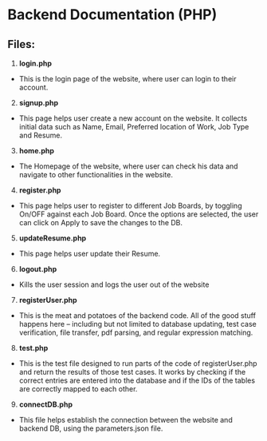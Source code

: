 # Backend Documentation (PHP)

## Files:
1. **login.php**
- This is the login page of the website, where user can login to their account.

2. **signup.php**
- This page helps user create a new account on the website. It collects initial data such as Name, Email, Preferred location of Work, Job Type and Resume.

3. **home.php**
- The Homepage of the website, where user can check his data and navigate to other functionalities in the website.

4. **register.php**
- This page helps user to register to different Job Boards, by toggling On/OFF against each Job Board. Once the options are selected, the user can click on Apply to save the changes to the DB.

5. **updateResume.php**
- This page helps user update their Resume.

6. **logout.php**
- Kills the user session and logs the user out of the website

7. **registerUser.php**
- This is the meat and potatoes of the backend code. All of the good stuff happens here – including but
not limited to database updating, test case verification, file transfer, pdf parsing, and regular expression matching.

8. **test.php**
- This is the test file designed to run parts of the code of registerUser.php and return the results of those test cases. It works by checking if the correct entries are entered into the database and if the IDs of the tables are correctly mapped to each other.

9. **connectDB.php**
- This file helps establish the connection between the website and backend DB, using the parameters.json file.
